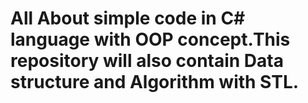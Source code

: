 # All About simple code in C# language with OOP concept.This repository will also contain Data structure and Algorithm with STL.
